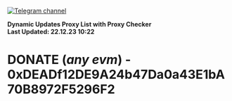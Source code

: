 [![Telegram channel](https://img.shields.io/endpoint?url=https://runkit.io/damiankrawczyk/telegram-badge/branches/master?url=https://t.me/n4z4v0d)](https://t.me/n4z4v0d) 

**Dynamic Updates Proxy List with Proxy Checker**  
**Last Updated: 22.12.23 10:22**

# DONATE (_any evm_) - 0xDEADf12DE9A24b47Da0a43E1bA70B8972F5296F2
